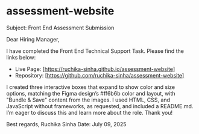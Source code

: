 # assessment-website
Subject: Front End Assessment Submission

Dear Hiring Manager,

I have completed the Front End Technical Support Task. Please find the links below:
- Live Page: [https://ruchika-sinha.github.io/assessment-website]
- Repository: [https://github.com/ruchika-sinha/assessment-website]

I created three interactive boxes that expand to show color and size options, matching the Figma design’s #ff6b6b color and layout, with "Bundle & Save" content from the images. I used HTML, CSS, and JavaScript without frameworks, as requested, and included a README.md. I’m eager to discuss this and learn more about the role. Thank you!

Best regards,
Ruchika Sinha
Date: July 09, 2025
